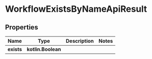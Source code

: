 
# WorkflowExistsByNameApiResult

## Properties
| Name | Type | Description | Notes |
| ------------ | ------------- | ------------- | ------------- |
| **exists** | **kotlin.Boolean** |  |  |



